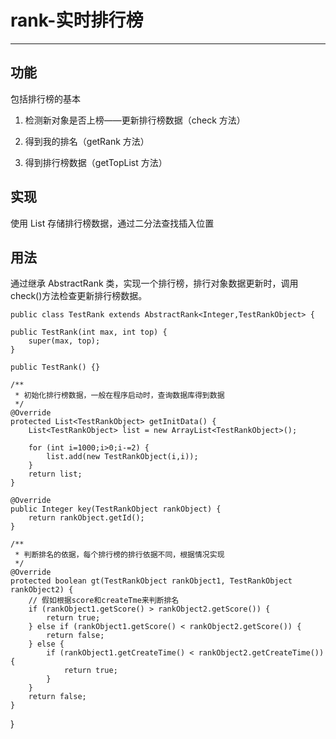 # rank-实时排行榜
--------
## 功能 ##

包括排行榜的基本


1. 检测新对象是否上榜——更新排行榜数据（check 方法）

2. 得到我的排名（getRank 方法）


3. 得到排行榜数据（getTopList 方法）

## 实现 ##
使用 List 存储排行榜数据，通过二分法查找插入位置

## 用法 ##
通过继承 AbstractRank 类，实现一个排行榜，排行对象数据更新时，调用 check()方法检查更新排行榜数据。


    public class TestRank extends AbstractRank<Integer,TestRankObject> {
	
	public TestRank(int max, int top) {
		super(max, top);
	}
	
	public TestRank() {}

	/**
	 * 初始化排行榜数据，一般在程序启动时，查询数据库得到数据
	 */
	@Override
	protected List<TestRankObject> getInitData() {
		List<TestRankObject> list = new ArrayList<TestRankObject>();

		for (int i=1000;i>0;i-=2) {
			list.add(new TestRankObject(i,i));
		}
		return list;
	}

	@Override
	public Integer key(TestRankObject rankObject) {
		return rankObject.getId();
	}

	/**
	 * 判断排名的依据，每个排行榜的排行依据不同，根据情况实现
	 */
	@Override
	protected boolean gt(TestRankObject rankObject1, TestRankObject rankObject2) {
		// 假如根据score和createTme来判断排名
		if (rankObject1.getScore() > rankObject2.getScore()) {
			return true;
		} else if (rankObject1.getScore() < rankObject2.getScore()) {
			return false;
		} else {
			if (rankObject1.getCreateTime() < rankObject2.getCreateTime()) {
				return true;
			}
		}
		return false;
	}

}